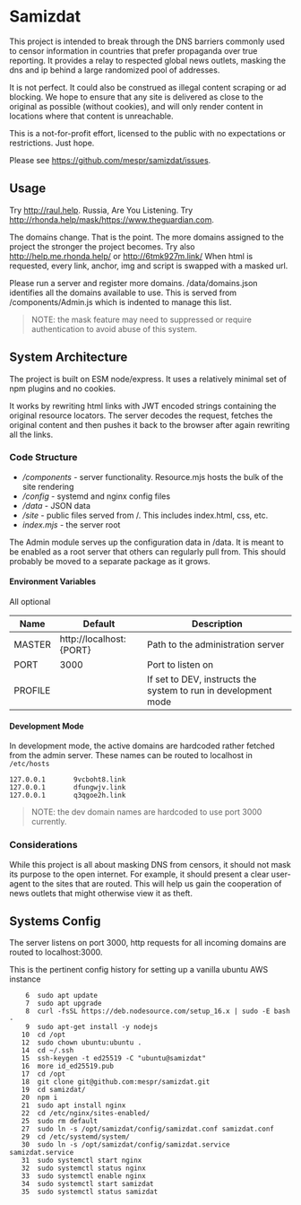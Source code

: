 # Samizdat

This project is intended to break through the DNS barriers commonly used
to censor information in countries that prefer propaganda over true reporting.
It provides a relay to respected global news outlets, masking the dns and ip
behind a large randomized pool of addresses.

It is not perfect. It could also be construed as illegal content scraping or
ad blocking. We hope to ensure that any site is delivered as close
to the original as possible (without cookies), and will only render content
in locations where that content is unreachable.

This is a not-for-profit effort, licensed to the public with no expectations
or restrictions. Just hope.

Please see https://github.com/mespr/samizdat/issues.

## Usage

Try http://raul.help. Russia, Are You Listening. Try http://rhonda.help/mask/https://www.theguardian.com.

The domains change. That is the point. The more domains assigned to the project
the stronger the project becomes. Try also http://help.me.rhonda.help/ or http://6tmk927m.link/
When html is requested, every link, anchor, img and script is swapped with a masked url.

Please run a server and register more domains. /data/domains.json identifies
all the domains available to use. This is served from /components/Admin.js
which is indented to manage this list.

>NOTE: the mask feature may need to suppressed or require authentication to avoid
> abuse of this system.

## System Architecture
The project is built on ESM node/express. It uses a relatively minimal set of 
npm plugins and no cookies.

It works by rewriting html links with JWT encoded strings containing the original
resource locators. The server decodes the request, fetches the original content
and then pushes it back to the browser after again rewriting all the links.

### Code Structure
* */components* - server functionality. Resource.mjs hosts the bulk of the site rendering
* */config* - systemd and nginx config files
* */data* - JSON data
* */site* - public files served from /. This includes index.html, css, etc.
* *index.mjs* - the server root 

The Admin module serves up the configuration data in /data. It is meant
to be enabled as a root server that others can regularly pull from. This
should probably be moved to a separate package as it grows.

#### Environment Variables
All optional

| Name    | Default                 | Description                                                    |
|---------|-------------------------|----------------------------------------------------------------|
| MASTER  | http://localhost:{PORT} | Path to the administration server                              |
| PORT    | 3000                    | Port to listen on                                              |
| PROFILE |                         | If set to DEV, instructs the system to run in development mode |

#### Development Mode
In development mode, the active domains are hardcoded rather fetched from the
admin server. These names can be routed to localhost in `/etc/hosts`
```shell
127.0.0.1       9vcboht8.link
127.0.0.1       dfungwjv.link
127.0.0.1       q3qgoe2h.link
```
>NOTE: the dev domain names are hardcoded to use port 3000 currently.
### Considerations

While this project is all about masking DNS from censors,
it should not mask its purpose to the open internet. For example, it should
present a clear user-agent to the sites that are routed. This will help us
gain the cooperation of news outlets that might otherwise view it as theft.

## Systems Config
The server listens on port 3000, http requests for all incoming domains are
routed to localhost:3000.

This is the pertinent config history for setting up a vanilla ubuntu AWS instance

```shell
    6  sudo apt update
    7  sudo apt upgrade
    8  curl -fsSL https://deb.nodesource.com/setup_16.x | sudo -E bash -
    9  sudo apt-get install -y nodejs
   10  cd /opt
   12  sudo chown ubuntu:ubuntu .
   14  cd ~/.ssh
   15  ssh-keygen -t ed25519 -C "ubuntu@samizdat"
   16  more id_ed25519.pub 
   17  cd /opt
   18  git clone git@github.com:mespr/samizdat.git
   19  cd samizdat/
   20  npm i
   21  sudo apt install nginx
   22  cd /etc/nginx/sites-enabled/
   25  sudo rm default
   27  sudo ln -s /opt/samizdat/config/samizdat.conf samizdat.conf
   29  cd /etc/systemd/system/
   30  sudo ln -s /opt/samizdat/config/samizdat.service samizdat.service
   31  sudo systemctl start nginx
   32  sudo systemctl status nginx
   33  sudo systemctl enable nginx
   34  sudo systemctl start samizdat
   35  sudo systemctl status samizdat
```
